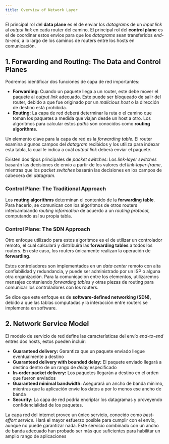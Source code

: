 ```yaml
---
title: Overview of Network Layer
---
```


El principal rol del **data plane** es el de enviar los *datagrams* de un *input link* al *output link* en cada router del camino. El principal rol del **control plane** es el de coordinar estos envíos para que los *datagrams* sean transferidos *end-to-end*, a lo largo de los caminos de routers entre los hosts en comunicación.

## 1. Forwarding and Routing: The Data and Control Planes

Podremos identificar dos funciones de capa de red importantes:

- **Forwarding:** Cuando un paquete llega a un router, este debe mover el paquete al *output link* adecuado. Este puede ser bloqueado de salir del router, debido a que fue originado por un *malicious host* o la dirección de destino está prohibida.
- **Routing:** La capa de red deberá determinar la ruta o el camino que toman los paquetes a medida que viajan desde un host a otro. Los algoritmos para calcular estos *paths* son conocidos como **routing algorithms.**

Un elemento clave para la capa de red es la *forwarding table.* El router examina algunos campos del *datagram* recibidos y los utiliza para indexar esta tabla, la cual le indica a cuál *output link* deberá enviar el paquete.

Existen dos tipos principales de *packet switches:* Los *link-layer switches* basarán las decisiones de envío a partir de los valores del *link-layer-frame*, mientras que los *packet switches* basarán las decisiones en los campos de cabecera del *datagram*.

### Control Plane: The Traditional Approach

Los **routing algorithms** determinan el contenido de la **forwarding table**. Para hacerlo, se comunican con los algoritmos de otros routers intercambiando *routing information* de acuerdo a un *routing protocol*, computando así su propia tabla.

### Control Plane: The SDN Approach

Otro enfoque utilizado para estos algoritmos es el de utilizar un controlador remoto, el cual calculará y distribuirá las **forwarding tables** a todos los routers. En este caso, los routers únicamente realizan la operación de **forwarding.**

Estos controladores son implementados en un *data center* remoto con alta confiabilidad y redundancia, y puede ser administrado por un ISP o alguna otra organización. Para la comunicación entre los elementos, utilizaremos mensajes conteniendo *forwarding tables* y otras piezas de routing para comunicar los controladores con los routers.

Se dice que este enfoque es de **software-defined networking (SDN),** debido a que las tablas computadas y la interacción entre routers se implementa en software.

## 2. Network Service Model

El modelo de servicio de red define las características del envío *end-to-end* entres dos hosts, estos pueden incluir:

- **Guaranteed delivery:** Garantiza que un paquete enviado llegue eventualmente a destino
- **Guaranteed delivery with bounded delay:** El paquete enviado llegará a destino dentro de un rango de *delay* especificado
- **In-order packet delivery:** Los paquetes llegarán a destino en el orden que fueron enviados
- **Guaranteed minimal bandwidth:** Asegurará un ancho de banda mínimo, mientras que la aplicación envíe los datos a por lo menos ese ancho de banda
- **Security:** La capa de red podría encriptar los datagramas y proveyendo confidencialidad de los paquetes.

La capa red del internet provee un único servicio, conocido como *best-effort service*. Hará el mayor esfuerzo posible para cumplir con el envío, aunque no puede garantizar nada. Este servicio combinado con un ancho de banda adecuado han probado ser más que suficientes para habilitar un amplio rango de aplicaciones
